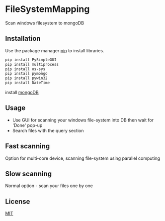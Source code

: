 # FileSystemMapping

Scan windows filesystem to mongoDB

## Installation

Use the package manager [pip](https://pip.pypa.io/en/stable/) to install libraries.

```bash
pip install PySimpleGUI
pip install multiprocess
pip install os-sys
pip install pymongo
pip install pywin32
pip install DateTime
```

install [mongoDB](https://docs.mongodb.com/guides/server/install/)

## Usage
  - Use GUI for scanning your windows file-system into DB then wait for 'Done' pop-up
  - Search files with the query section

## Fast scanning
Option for multi-core device, scanning file-system using parallel computing

## Slow scanning
Normal option - scan your files one by one

## License
[MIT](https://github.com/eladb21/FileSystemMapping/blob/master/LICENSE/)
